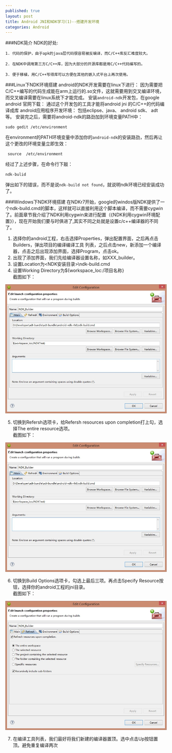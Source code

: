 ```yaml
---
published: true
layout: post
title: Android JNI和NDK学习(1)--搭建开发环境
categories: Android
---
```


###NDK简介
NDK的好处:

```
1. 代码的保护，由于apk的java层代码很容易被反编译，而C/C++库反汇难度较大。

2. 在NDK中调用第三方C/C++库，因为大部分的开源库都是用C/C++代码编写的。

3. 便于移植，用C/C++写得库可以方便在其他的嵌入式平台上再次使用。
```

###Linux下NDK环境搭建
android的NDK开发需要在linux下进行： 因为需要把C/C++编写的代码生成能在arm上运行的.so文件，这就需要用到交叉编译环境，而交叉编译需要在linux系统下才能完成。
安装`android-ndk`开发包，在google android 官网下载： 通过这个开发包的工具才能将android jni 的C/C++的代码编译成库
android应用程序开发环境： 包括eclipse、java、 android sdk、 adt等。
安装完之后，需要将android-ndk的路劲加到环境变量PATH中：

```
sudo gedit /etc/environment
```

在environment的PATH环境变量中添加你的`android-ndk`的安装路劲，然后再让这个更改的环境变量立即生效：

```
 source  /etc/environment
```

经过了上述步骤，在命令行下敲：

```
ndk-bulid
```

弹出如下的错误，而不是说`ndk-build not found`，就说明ndk环境已经安装成功了。

###Windows下NDK环境搭建
在NDKr7开始，google的windos版NDK提供了一个ndk-build.cmd的脚本，这样就可以直接利用这个脚本编译，而不需要cygwin了。前面章节我介绍了NDK利用cygwin来进行配置（《NDK利用cygwin环境配置》），现在开始我们要与时俱进了,其实不同之处就是设置c/c++编译器的不同了。  
1. 选择你的android工程，右击选择Properties，弹出配置界面，之后再点击Builders，弹出项目的编译编译工具        列表，之后点击new，新添加一个编译器，点击之后出现添加界面，选择Program，点击ok。
2. 出现了添加界面，我们先给编译器设置名称，如XXX_builder。
3. 设置Location为<NDK安装目录>\ndk-build.cmd
4. 设置Working Directory为${workspace_loc:/项目名称}  
截图如下：  

![ndk_configure.jpg](/images/ndk_configure.jpg)

5. 切换到Refersh选项卡，给Refersh resources upon completion打上勾，选择The entire resource选项。  
截图如下：  

![ndk_configure2.jpg](/images/ndk_configure2.jpg)

6. 切换到Build Options选项卡，勾选上最后三项。再点击Specify Resource按钮，选择你的android工程的jni目录。  
截图如下：  

![ndk_configure3.jpg](/images/ndk_configure3.jpg)

7. 在编译工具列表，我们最好将我们新建的编译器置顶。选中点击Up按钮置顶。避免重复编译两次



